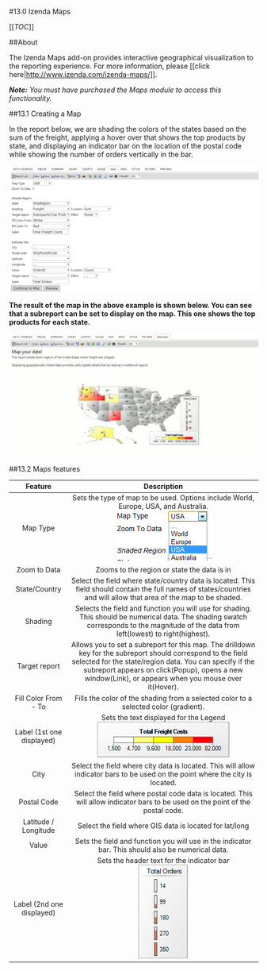 #13.0 Izenda Maps

[[_TOC_]]

##About

The Izenda Maps add-on provides interactive geographical visualization to the reporting experience.  For more information, please [[click here|http://www.izenda.com/izenda-maps/]].  

_**Note:**  You must have purchased the Maps module to access this functionality._

##13.1 Creating a Map

In the report below, we are shading the colors of the states based on the sum of the freight, applying a hover over that shows the top products by state, and displaying an indicator bar on the location of the postal code while showing the number of orders vertically in the bar.  

![](/Guides/ReportDesign/13.0-Izenda-Maps/report_designer_maps_tab_2.png)

**The result of the map in the above example is shown below. You can see that a subreport can be set to display on the map. This one shows the top products for each state.**

![](/Guides/ReportDesign/13.0-Izenda-Maps/map_report_2.gif)

##13.2 Maps features

|Feature|Description|
|:-----:|:---------:|
|Map Type|Sets the type of map to be used. Options include World, Europe, USA, and Australia.<br>![](/Guides/ReportDesign/13.0-Izenda-Maps/map_type_dropdown.png)|	 
|Zoom to Data|Zooms to the region or state the data is in|
|State/Country|Select the field where state/country data is located. This field should contain the full names of states/countries and will allow that area of the map to be shaded.|
|Shading|Selects the field and function you will use for shading. This should be numerical data. The shading swatch corresponds to the magnitude of the data from left(lowest) to right(highest).|
|Target report|Allows you to set a subreport for this map. The drilldown key for the subreport should correspond to the field selected for the state/region data. You can specify if the subreport appears on click(Popup), opens a new window(Link), or appears when you mouse over it(Hover).|
|Fill Color From - To|Fills the color of the shading from a selected color to a selected color (gradient).|
|Label (1st one displayed)|Sets the text displayed for the Legend<br>![](/Guides/ReportDesign/13.0-Izenda-Maps/map_legend_gauge.png)|
|City|Select the field where city data is located. This will allow indicator bars to be used on the point where the city is located.|
|Postal Code|Select the field where postal code data is located. This will allow indicator bars to be used on the point of the postal code.|
|Latitude / Longitude|Select the field where GIS data is located for lat/long|
|Value|Sets the field and function you will use in the indicator bar. This should also be numerical data.|
|Label (2nd one displayed)|Sets the header text for the indicator bar<br>![](/Guides/ReportDesign/13.0-Izenda-Maps/map_legend_bar.png)| 